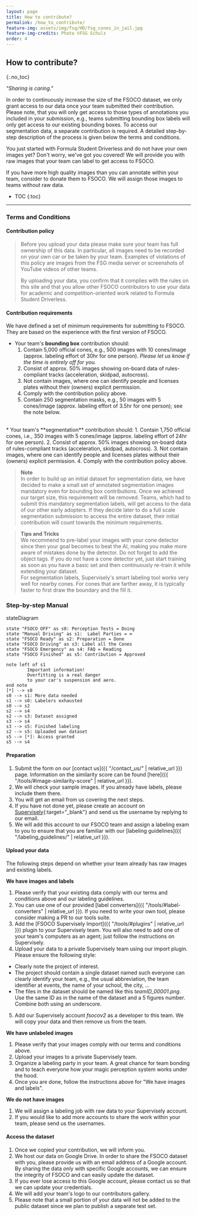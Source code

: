 ```yaml
---
layout: page
title: How to contribute?
permalink: /how_to_contribute/
feature-img: assets/img/fsg/HD/fsg_cones_in_jail.jpg
feature-img-credits: Photo ©FSG Schulz
order: 4
---
```


## How to contribute?
{:.no_toc}

*"Sharing is caring."*

In order to continuously increase the size of the FSOCO dataset, we only grant access to our data once your team submitted their contribution.
Please note, that you will only get access to those types of annotations you included in your submission, e.g., teams submitting bounding box labels will only get access to our existing bounding boxes.
To access our segmentation data, a separate contribution is required.
A detailed step-by-step description of the process is given below the terms and conditions.

You just started with Formula Student Driverless and do not have your own images yet?
Don't worry, we've got you covered!
We will provide you with raw images that your team can label to get access to FSOCO.

If you have more high quality images than you can annotate within your team, consider to donate them to FSOCO.
We will assign those images to teams without raw data.

* TOC
{:toc}
---

### Terms and Conditions

#### Contribution policy

> Before you upload your data please make sure your team has full ownership of this data. In particular, all images need to be recorded on your own car or be taken by your team. Examples of violations of this policy are images from the FSG media server or screenshots of YouTube videos of other teams.
>
> By uploading your data, you confirm that it complies with the rules on this site and that you allow other FSOCO contributors to use your data for academic and competition-oriented work related to Formula Student Driverless.

#### Contribution requirements

We have defined a set of minimum requirements for submitting to FSOCO.
They are based on the experience with the first version of FSOCO.

* Your team's **bounding box** contribution should:  
  1. Contain 5,000 official cones, e.g., 500 images with 10 cones/image (approx. labeling effort of 30hr for one person). *Please let us know if the time is entirely off for you.*
  2. Consist of approx. 50% images showing on-board data of rules-compliant tracks (acceleration, skidpad, autocross).  
  3. Not contain images, where one can identify people and licenses plates without their (owners) explicit permission.  
  4. Comply with the contribution policy above.  
  5. Contain 250 segmentation masks, e.g., 50 images with 5 cones/image (approx. labeling effort of 3.5hr for one person); see the note below.   
<br>
* Your team's **segmentation** contribution should:  
  1. Contain 1,750 official cones, i.e., 350 images with 5 cones/image (approx. labeling effort of 24hr for one person).  
  2. Consist of approx. 50% images showing on-board data of rules-compliant tracks (acceleration, skidpad, autocross).  
  3. Not contain images, where one can identify people and licenses plates without their (owners) explicit permission.  
  4. Comply with the contribution policy above.   

> **Note**
> <br>
> In order to build up an initial dataset for segmentation data, we have decided to make a small set of annotated segmentation images mandatory even for bounding box contributions.
> Once we achieved our target size, this requirement will be removed.
> Teams, which had to submit this mandatory segmentation labels, will get access to the data of our other early adopters.
> If they decide later to do a full scale segmentation submission to access the entire dataset, their initial contribution will count towards the minimum requirements.  

> **Tips and Tricks**
> <br>
> We recommend to pre-label your images with your cone detector since then your goal becomes to beat the AI, making you make more aware of mistakes done by the detector.
> Do not forget to add the object tags.
> If you do not have a cone detector yet, just start training as soon as you have a basic set and then continuously re-train it while extending your dataset.
> <br>
> For segmentation labels, Supervisely's smart labeling tool works very well for nearby cones.
> For cones that are farther away, it is typically faster to first draw the boundary and the fill it.

### Step-by-step Manual

<div class="mermaid">
stateDiagram
    
    state "FSOCO OFF" as s0: Perception Tests = Doing
    state "Manual Driving" as s1:  Label Parties = ∞ 
    state "FSOCO Ready" as s2: Preparation = Done
    state "FSOCO Driving" as s3: Label all the Cones
    state "FSOCO Emergency" as s4: FAQ = Reading
    state "FSOCO Finished" as s5: Contribution = Approved
    
    note left of s1
            Important information!
            Overfitting is a real danger
            to your car's suspension and aero. 
    end note
    [*] --> s0
    s0 --> s1: More data needed
    s1 --> s0: Labelers exhausted
    s0 --> s2
    s2 --> s4
    s2 --> s3: Dataset assigned
    s3 --> s4
    s3 --> s5: Finished labeling
    s2 --> s5: Uploaded own dataset
    s5 --> [*]: Access granted
    s5 --> s4
</div>


#### Preparation

1. Submit the form on our [contact us]({{ "/contact_us/" | relative_url }}) page. Information on the similarity score can be found [here]({{ "/tools/#image-similarity-score" | relative_url }}).
2. We will check your sample images. If you already have labels, please include them there.
3. You will get an email from us covering the next steps.
4. If you have not done yet, please create an account on [Supervisely](https://supervise.ly/ "Opens in a new tab."){:target="_blank"} and send us the username by replying to our email.
5. We will add this account to our FSOCO team and assign a labeling exam to you to ensure that you are familiar with our [labeling guidelines]({{ "/labeling_guidelines/" | relative_url }}).


#### Upload your data

The following steps depend on whether your team already has raw images and existing labels.

**We have images and labels**
1. Please verify that your existing data comply with our terms and conditions above and our labeling guidelines.
2. You can use one of our provided [label converters]({{ "/tools/#label-converters" | relative_url }}). If you need to write your own tool, please consider making a PR to our tools suite.
3. Add the [FSOCO Supervisely Import]({{ "/tools/#plugins" | relative_url }}) plugin to your Supervisely team. You will also need to add one of your team's computers as an agent; just follow the instructions on Supervisely.
4. Upload your data to a private Supervisely team using our import plugin. Please ensure the following style:
* Clearly note the project of interest.
* The project should contain a single dataset named such everyone can clearly identify your team, e.g., the usual abbreviation, the team identifier at events, the name of your school, the city, ...
* The files in the dataset should be named like this *teamID_00001.png*. Use the same ID as in the name of the dataset and a 5 figures number. Combine both using an underscore.
5. Add our Supervisely account *fsocov2* as a developer to this team. We will copy your data and then remove us from the team.

**We have unlabeled images**
1. Please verify that your images comply with our terms and conditions above.
2. Upload your images to a private Supervisely team.
3. Organize a labeling party in your team. A great chance for team bonding and to teach everyone how your magic perception system works under the hood.
4. Once you are done, follow the instructions above for "We have images and labels".

**We do not have images**
1. We will assign a labeling job with raw data to your Supervisely account.  
2. If you would like to add more accounts to share the work within your team, please send us the usernames.  

#### Access the dataset

1. Once we copied your contribution, we will inform you.
2. We host our data on Google Drive. In order to share the FSOCO dataset with you, please provide us with an email address of a Google account. By sharing the data only with specific Google accounts, we can ensure the integrity of FSOCO and can easily update the dataset.
3. If you ever lose access to this Google account, please contact us so that we can update your credentials.
4. We will add your team's logo to our contributors gallery.
5. Please note that a small portion of your data will not be added to the public dataset since we plan to publish a separate test set.
